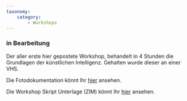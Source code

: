 ```yaml
---
taxonomy:
    category:
        - Workshops
---
```

### in Bearbeitung
Der aller erste hier gepostete Workshop, behandelt in 4 Stunden die Grundlagen der künstlichen Intelligenz.
Gehalten wurde dieser an einer VHS.

Die Fotodokumentation könnt Ihr [hier](https://ki-workshop.org/protokoll-ki-grundlagen-4h/) ansehen.

Die Workshop Skript Unterlage (ZIM) könnt Ihr [hier](https://ki-workshop.org/skript-ki-grundlagen-4h/) ansehen.

